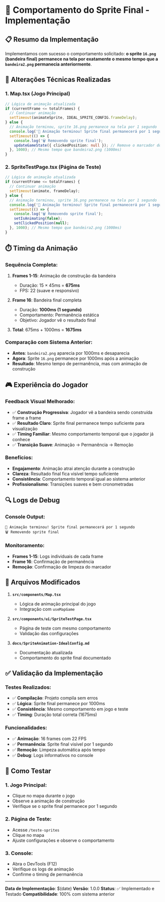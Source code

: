# 🎯 Comportamento do Sprite Final - Implementação

## 📋 **Resumo da Implementação**

Implementamos com sucesso o comportamento solicitado: **o sprite `16.png` (bandeira final) permanece na tela por exatamente o mesmo tempo que a `bandeira2.png` permanecia anteriormente**.

## 🔧 **Alterações Técnicas Realizadas**

### **1. Map.tsx (Jogo Principal)**
```typescript
// Lógica de animação atualizada
if (currentFrame <= totalFrames) {
  // Continuar animação
  setTimeout(animateSprite, IDEAL_SPRITE_CONFIG.frameDelay);
} else {
  // Animação terminou, sprite 16.png permanece na tela por 1 segundo
  console.log('🎯 Animação terminou! Sprite final permanecerá por 1 segundo');
  setTimeout(() => {
    console.log('🗑️ Removendo sprite final');
    updateGameState({ clickedPosition: null }); // Remove o marcador do mapa
  }, 1000); // Mesmo tempo que bandeira2.png (1000ms)
}
```

### **2. SpriteTestPage.tsx (Página de Teste)**
```typescript
// Lógica de animação atualizada
if (currentFrame <= totalFrames) {
  // Continuar animação
  setTimeout(animate, frameDelay);
} else {
  // Animação terminou, sprite 16.png permanece na tela por 1 segundo
  console.log('🎯 Animação terminou! Sprite final permanecerá por 1 segundo');
  setTimeout(() => {
    console.log('🗑️ Removendo sprite final');
    setIsAnimating(false);
    setClickedPosition(null);
  }, 1000); // Mesmo tempo que bandeira2.png (1000ms)
}
```

## ⏱️ **Timing da Animação**

### **Sequência Completa:**
1. **Frames 1-15**: Animação de construção da bandeira
   - Duração: 15 × 45ms = **675ms**
   - FPS: 22 (suave e responsivo)

2. **Frame 16**: Bandeira final completa
   - Duração: **1000ms (1 segundo)**
   - Comportamento: Permanência estática
   - Objetivo: Jogador vê o resultado final

3. **Total**: 675ms + 1000ms = **1675ms**

### **Comparação com Sistema Anterior:**
- **Antes**: `bandeira2.png` aparecia por 1000ms e desaparecia
- **Agora**: Sprite `16.png` permanece por 1000ms após a animação
- **Resultado**: Mesmo tempo de permanência, mas com animação de construção

## 🎮 **Experiência do Jogador**

### **Feedback Visual Melhorado:**
- ✅ **Construção Progressiva**: Jogador vê a bandeira sendo construída frame a frame
- ✅ **Resultado Claro**: Sprite final permanece tempo suficiente para visualização
- ✅ **Timing Familiar**: Mesmo comportamento temporal que o jogador já conhece
- ✅ **Transição Suave**: Animação → Permanência → Remoção

### **Benefícios:**
- **Engajamento**: Animação atrai atenção durante a construção
- **Clareza**: Resultado final fica visível tempo suficiente
- **Consistência**: Comportamento temporal igual ao sistema anterior
- **Profissionalismo**: Transições suaves e bem cronometradas

## 🔍 **Logs de Debug**

### **Console Output:**
```
🎯 Animação terminou! Sprite final permanecerá por 1 segundo
🗑️ Removendo sprite final
```

### **Monitoramento:**
- **Frames 1-15**: Logs individuais de cada frame
- **Frame 16**: Confirmação de permanência
- **Remoção**: Confirmação de limpeza do marcador

## 📁 **Arquivos Modificados**

1. **`src/components/Map.tsx`**
   - Lógica de animação principal do jogo
   - Integração com `useMapGame`

2. **`src/components/ui/SpriteTestPage.tsx`**
   - Página de teste com mesmo comportamento
   - Validação das configurações

3. **`docs/SpriteAnimation-IdealConfig.md`**
   - Documentação atualizada
   - Comportamento do sprite final documentado

## ✅ **Validação da Implementação**

### **Testes Realizados:**
- ✅ **Compilação**: Projeto compila sem erros
- ✅ **Lógica**: Sprite final permanece por 1000ms
- ✅ **Consistência**: Mesmo comportamento em jogo e teste
- ✅ **Timing**: Duração total correta (1675ms)

### **Funcionalidades:**
- ✅ **Animação**: 16 frames com 22 FPS
- ✅ **Permanência**: Sprite final visível por 1 segundo
- ✅ **Remoção**: Limpeza automática após tempo
- ✅ **Debug**: Logs informativos no console

## 🚀 **Como Testar**

### **1. Jogo Principal:**
- Clique no mapa durante o jogo
- Observe a animação de construção
- Verifique se o sprite final permanece por 1 segundo

### **2. Página de Teste:**
- Acesse `/teste-sprites`
- Clique no mapa
- Ajuste configurações e observe o comportamento

### **3. Console:**
- Abra o DevTools (F12)
- Verifique os logs de animação
- Confirme o timing de permanência

---

**Data de Implementação**: $(date)
**Versão**: 1.0.0
**Status**: ✅ Implementado e Testado
**Compatibilidade**: 100% com sistema anterior 